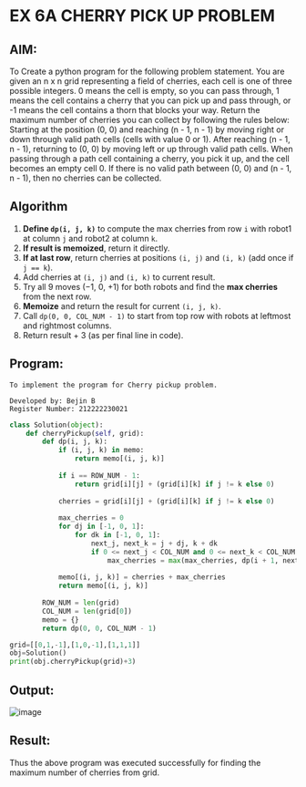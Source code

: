 # EX 6A CHERRY PICK UP PROBLEM
## AIM:
To Create a python program for the following problem statement.
You are given an n x n grid representing a field of cherries, each cell is one of three possible integers.
0	means the cell is empty, so you can pass through,
1	means the cell contains a cherry that you can pick up and pass through, or
-1 means the cell contains a thorn that blocks your way.
Return the maximum number of cherries you can collect by following the rules below:
Starting at the position (0, 0) and reaching (n - 1, n - 1) by moving right or down through valid path cells (cells with value 0 or 1).
After reaching (n - 1, n - 1), returning to (0, 0) by moving left or up through valid path cells.
When passing through a path cell containing a cherry, you pick it up, and the cell becomes an empty cell 0. If there is no valid path between (0, 0) and (n - 1, n - 1), then no cherries can be collected.



## Algorithm


1. **Define `dp(i, j, k)`** to compute the max cherries from row `i` with robot1 at column `j` and robot2 at column `k`.
2. **If result is memoized**, return it directly.
3. **If at last row**, return cherries at positions `(i, j)` and `(i, k)` (add once if `j == k`).
4. Add cherries at `(i, j)` and `(i, k)` to current result.
5. Try all 9 moves (−1, 0, +1) for both robots and find the **max cherries** from the next row.
6. **Memoize** and return the result for current `(i, j, k)`.
7. Call `dp(0, 0, COL_NUM - 1)` to start from top row with robots at leftmost and rightmost columns.
8. Return result + 3 (as per final line in code).


## Program:
```
To implement the program for Cherry pickup problem.

Developed by: Bejin B
Register Number: 212222230021
```
```python
class Solution(object):
    def cherryPickup(self, grid):
        def dp(i, j, k):
            if (i, j, k) in memo:
                return memo[(i, j, k)]
            
            if i == ROW_NUM - 1:
                return grid[i][j] + (grid[i][k] if j != k else 0)
            
            cherries = grid[i][j] + (grid[i][k] if j != k else 0)
            
            max_cherries = 0
            for dj in [-1, 0, 1]:
                for dk in [-1, 0, 1]:
                    next_j, next_k = j + dj, k + dk
                    if 0 <= next_j < COL_NUM and 0 <= next_k < COL_NUM:
                        max_cherries = max(max_cherries, dp(i + 1, next_j, next_k))
            
            memo[(i, j, k)] = cherries + max_cherries
            return memo[(i, j, k)]
        
        ROW_NUM = len(grid)
        COL_NUM = len(grid[0])
        memo = {}
        return dp(0, 0, COL_NUM - 1)

grid=[[0,1,-1],[1,0,-1],[1,1,1]] 
obj=Solution()
print(obj.cherryPickup(grid)+3)
```

## Output:

![image](https://github.com/user-attachments/assets/0292c2be-88ea-4f4f-8f46-a63559a7bedd)


## Result:
Thus the above program was executed successfully for finding the maximum number of cherries from grid.
